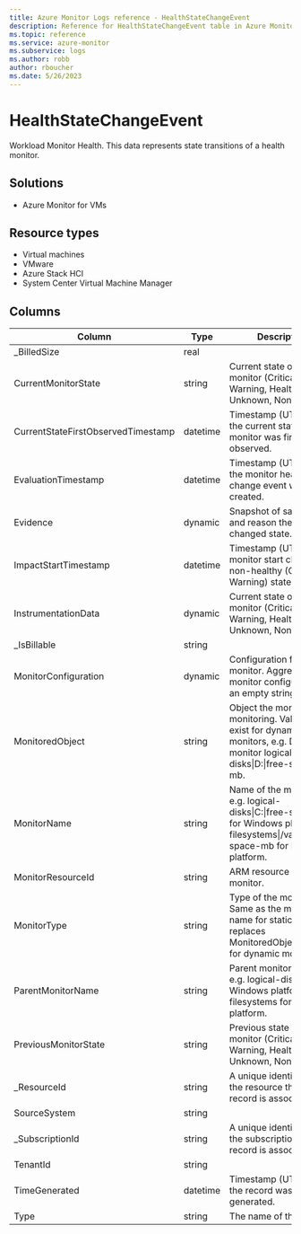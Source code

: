 ```yaml
---
title: Azure Monitor Logs reference - HealthStateChangeEvent
description: Reference for HealthStateChangeEvent table in Azure Monitor Logs.
ms.topic: reference
ms.service: azure-monitor
ms.subservice: logs
ms.author: robb
author: rboucher
ms.date: 5/26/2023
---
```


# HealthStateChangeEvent

 Workload Monitor Health. This data represents state transitions of a health monitor.

## Solutions

- Azure Monitor for VMs
## Resource types

- Virtual machines
- VMware
- Azure Stack HCI
- System Center Virtual Machine Manager




## Columns

| Column | Type | Description |
| --- | --- | --- |
| _BilledSize | real |  |
| CurrentMonitorState | string | Current state of the monitor (Critical, Warning, Healthy, Unknown, None). |
| CurrentStateFirstObservedTimestamp | datetime | Timestamp (UTC) when the current state of the monitor was first observed. |
| EvaluationTimestamp | datetime | Timestamp (UTC) when the monitor health state change event was created. |
| Evidence | dynamic | Snapshot of samples and reason the monitor changed state. |
| ImpactStartTimestamp | datetime | Timestamp (UTC) the monitor start change to non-healthy (Critical, Warning) state. |
| InstrumentationData | dynamic | Current state of the monitor (Critical, Warning, Healthy, Unknown, None). |
| _IsBillable | string |  |
| MonitorConfiguration | dynamic | Configuration for the monitor. Aggregate monitor configuration is an empty string. |
| MonitoredObject | string | Object the monitor is monitoring. Values only exist for dynamic monitors, e.g. D: for monitor logical-disks\|D:\|free-space-mb. |
| MonitorName | string | Name of the monitor, e.g. logical-disks\|C:\|free-space-mb for Windows platform, filesystems\|/var/lib\|free-space-mb for Linux platform. |
| MonitorResourceId | string | ARM resource id of the monitor. |
| MonitorType | string | Type of the monitor. Same as the monitor name for static monitors, replaces MonitoredObject with * for dynamic monitors. |
| ParentMonitorName | string | Parent monitor name, e.g. logical-disks\|C: for Windows platform, filesystems for Linux platform. |
| PreviousMonitorState | string | Previous state of the monitor (Critical, Warning, Healthy, Unknown, None). |
| _ResourceId | string | A unique identifier for the resource that the record is associated with |
| SourceSystem | string |  |
| _SubscriptionId | string | A unique identifier for the subscription that the record is associated with |
| TenantId | string |  |
| TimeGenerated | datetime | Timestamp (UTC) when the record was generated. |
| Type | string | The name of the table |
